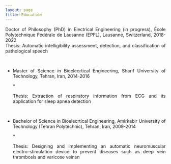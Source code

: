 ```yaml
---
layout: page
title: Education
---
```




<p align="justify">Doctor of Philosophy (PhD) in Electrical Engineering (in progress), École Polytechnique Fédérale de Lausanne (EPFL), Lausanne, Switzerland, 2018-2022
<br />
Thesis: Automatic intelligibility assessment, detection, and classification of pathological speech
</p>

<br />

* <p align="justify">Master of Science in Bioelecrtical Engineering, Sharif University of Technology, Tehran, Iran, 2014-2016</p>
   * <p align="justify">Thesis: Extraction of respiratory information from ECG and its application for sleep apnea detection</p>
   
<br />

* <p align="justify">Bachelor of Science in Bioelecrtical Engineering, Amirkabir University of Technology (Tehran Polytechnic), Tehran, Iran, 2009-2014</p>
   * <p align="justify">Thesis: Designing and implementing an automatic neuromuscular electro-stimulation device to prevent diseases such as deep vein thrombosis and varicose veinsn</p>

